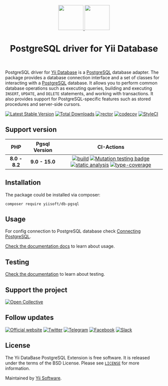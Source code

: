 <p align="center">
    <a href="https://github.com/yiisoft" target="_blank">
        <img src="https://yiisoft.github.io/docs/images/yii_logo.svg" height="80px">
    </a>
    <a href="https://www.postgresql.org/" target="_blank">
        <img src="https://www.postgresql.org/media/img/about/press/elephant.png" height="80px">
    </a>
    <h1 align="center">PostgreSQL driver for Yii Database</h1>
    <br>
</p>

PostgreSQL driver for [Yii Database](https://github.com/yiisoft/db) is a [PostgreSQL] database adapter.
The package provides a database connection interface and a set of classes for interacting with a [PostgreSQL] database.
It allows you to perform common database operations such as executing queries, building and executing `INSERT`, `UPDATE`,
and `DELETE` statements, and working with transactions. It also provides support for PostgreSQL-specific features such
as stored procedures and server-side cursors.

[PostgreSQL]: https://www.postgresql.org/

[![Latest Stable Version](https://poser.pugx.org/yiisoft/db-pgsql/v/stable.png)](https://packagist.org/packages/yiisoft/db-pgsql)
[![Total Downloads](https://poser.pugx.org/yiisoft/db-pgsql/downloads.png)](https://packagist.org/packages/yiisoft/db-pgsql)
[![rector](https://github.com/yiisoft/db-pgsql/actions/workflows/rector.yml/badge.svg)](https://github.com/yiisoft/db-pgsql/actions/workflows/rector.yml)
[![codecov](https://codecov.io/gh/yiisoft/db-pgsql/branch/master/graph/badge.svg?token=3FGN91IVZA)](https://codecov.io/gh/yiisoft/db-pgsql)
[![StyleCI](https://github.styleci.io/repos/145220173/shield?branch=master)](https://github.styleci.io/repos/145220173?branch=master)

## Support version

|  PHP | Pgsql Version            |  CI-Actions
|:----:|:------------------------:|:---:|
|**8.0 - 8.2**| **9.0 - 15.0**|[![build](https://github.com/yiisoft/db-pgsql/actions/workflows/build.yml/badge.svg?branch=dev)](https://github.com/yiisoft/db-pgsql/actions/workflows/build.yml) [![Mutation testing badge](https://img.shields.io/endpoint?style=flat&url=https%3A%2F%2Fbadge-api.stryker-mutator.io%2Fgithub.com%2Fyiisoft%2Fdb-pgsql%2Fmaster)](https://dashboard.stryker-mutator.io/reports/github.com/yiisoft/db-pgsql/master) [![static analysis](https://github.com/yiisoft/db-pgsql/actions/workflows/static.yml/badge.svg?branch=dev)](https://github.com/yiisoft/db-pgsql/actions/workflows/static.yml) [![type-coverage](https://shepherd.dev/github/yiisoft/db-pgsql/coverage.svg)](https://shepherd.dev/github/yiisoft/db-pgsql)

## Installation

The package could be installed via composer:

```shell
composer require yiisoft/db-pgsql
```

## Usage

For config connection to PostgreSQL database check [Connecting PostgreSQL](https://github.com/yiisoft/db/blob/master/docs/en/connection/pgsql.md).

[Check the documentation docs](https://github.com/yiisoft/db/blob/master/docs/en/README.md) to learn about usage.

## Testing

[Check the documentation](/docs/en/testing.md) to learn about testing.

## Support the project

[![Open Collective](https://img.shields.io/badge/Open%20Collective-sponsor-7eadf1?logo=open%20collective&logoColor=7eadf1&labelColor=555555)](https://opencollective.com/yiisoft)

## Follow updates

[![Official website](https://img.shields.io/badge/Powered_by-Yii_Framework-green.svg?style=flat)](https://www.yiiframework.com/)
[![Twitter](https://img.shields.io/badge/twitter-follow-1DA1F2?logo=twitter&logoColor=1DA1F2&labelColor=555555?style=flat)](https://twitter.com/yiiframework)
[![Telegram](https://img.shields.io/badge/telegram-join-1DA1F2?style=flat&logo=telegram)](https://t.me/yii3en)
[![Facebook](https://img.shields.io/badge/facebook-join-1DA1F2?style=flat&logo=facebook&logoColor=ffffff)](https://www.facebook.com/groups/yiitalk)
[![Slack](https://img.shields.io/badge/slack-join-1DA1F2?style=flat&logo=slack)](https://yiiframework.com/go/slack)

## License

The Yii DataBase PostgreSQL Extension is free software. It is released under the terms of the BSD License.
Please see [`LICENSE`](./LICENSE.md) for more information.

Maintained by [Yii Software](https://www.yiiframework.com/).
